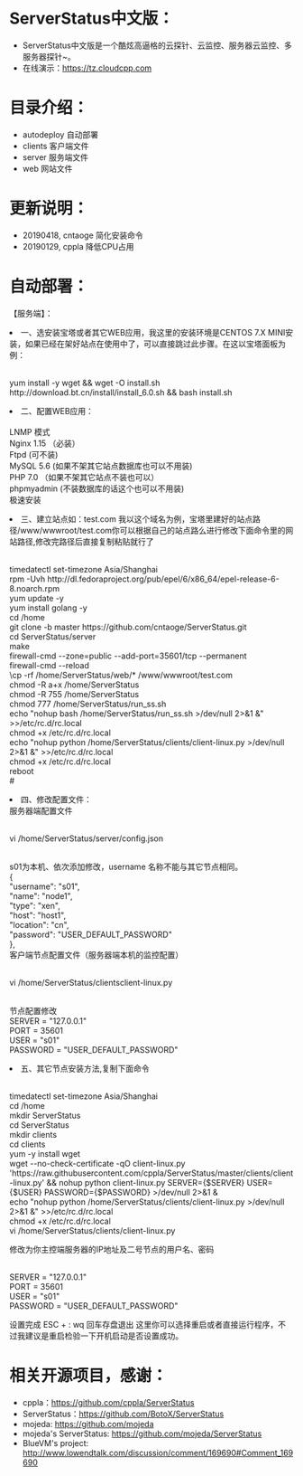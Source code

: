 # ServerStatus中文版：   

* ServerStatus中文版是一个酷炫高逼格的云探针、云监控、服务器云监控、多服务器探针~。
* 在线演示：https://tz.cloudcpp.com    

# 目录介绍：

* autodeploy    自动部署
* clients       客户端文件
* server        服务端文件
* web           网站文件  

# 更新说明：

* 20190418, cntaoge 简化安装命令
* 20190129, cppla 降低CPU占用                            

# 自动部署：

【服务端】：
<li>一、选安装宝塔或者其它WEB应用，我这里的安装环境是CENTOS 7.X MINI安装，如果已经在架好站点在使用中了，可以直接跳过此步骤。在这以宝塔面板为例：</li>
<p>
<br>yum install -y wget && wget -O install.sh http://download.bt.cn/install/install_6.0.sh && bash install.sh</br>
<p>
<li>二、配置WEB应用：</li>
<br>LNMP 模式
<br>Nginx 1.15 （必装）
<br>Ftpd (可不装)
<br>MySQL 5.6 (如果不架其它站点数据库也可以不用装)
<br>PHP 7.0 （如果不架其它站点不装也可以）
<br>phpmyadmin (不装数据库的话这个也可以不用装)
<br>极速安装
<p>
<li>三、建立站点如：test.com  我以这个域名为例，宝塔里建好的站点路径/www/wwwroot/test.com你可以根据自己的站点路么进行修改下面命令里的网站路径,修改完路径后直接复制粘贴就行了</li>
<p>
<br>timedatectl set-timezone Asia/Shanghai
<br>rpm -Uvh http://dl.fedoraproject.org/pub/epel/6/x86_64/epel-release-6-8.noarch.rpm
<br>yum update -y
<br>yum install golang -y
<br>cd /home
<br>git clone -b master https://github.com/cntaoge/ServerStatus.git
<br>cd ServerStatus/server
<br>make
<br>firewall-cmd --zone=public --add-port=35601/tcp --permanent 
<br>firewall-cmd --reload
<br>\cp -rf /home/ServerStatus/web/* /www/wwwroot/test.com
<br>chmod -R a+x /home/ServerStatus
<br>chmod -R 755 /home/ServerStatus
<br>chmod 777 /home/ServerStatus/run_ss.sh
<br>echo "nohup bash /home/ServerStatus/run_ss.sh >/dev/null 2>&1 &" >>/etc/rc.d/rc.local
<br>chmod +x /etc/rc.d/rc.local
<br>echo "nohup python /home/ServerStatus/clients/client-linux.py >/dev/null 2>&1 &" >>/etc/rc.d/rc.local
<br>chmod +x /etc/rc.d/rc.local
<br>reboot
<br>#
<p>
<li>四、修改配置文件：
<br>服务器端配置文件
<p> 
<br>vi /home/ServerStatus/server/config.json
<p>
<br>s01为本机、依次添加修改，username 名称不能与其它节点相同。
<br>		{
<br>			"username": "s01",
<br>			"name": "node1",
<br>			"type": "xen",
<br>			"host": "host1",
<br>			"location": "cn",
<br>			"password": "USER_DEFAULT_PASSWORD"
<br>		},
<br>客户端节点配置文件（服务器端本机的监控配置）
<p>
<br>vi /home/ServerStatus/clientsclient-linux.py
<p>
<br>节点配置修改 
<br>SERVER = "127.0.0.1"
<br>PORT = 35601
<br>USER = "s01"
<br>PASSWORD = "USER_DEFAULT_PASSWORD"
<br>
<li>五、其它节点安装方法,复制下面命令</li>
<p>
<br>timedatectl set-timezone Asia/Shanghai
<br>cd /home
<br>mkdir ServerStatus
<br>cd ServerStatus
<br>mkdir clients
<br>cd clients
<br>yum -y install wget
<br>wget --no-check-certificate -qO client-linux.py 'https://raw.githubusercontent.com/cppla/ServerStatus/master/clients/client-linux.py' && nohup python client-linux.py SERVER={$SERVER} USER={$USER} PASSWORD={$PASSWORD} >/dev/null 2>&1 &
<br>echo "nohup python /home/ServerStatus/clients/client-linux.py >/dev/null 2>&1 &" >>/etc/rc.d/rc.local
<br>chmod +x /etc/rc.d/rc.local
<br>vi /home/ServerStatus/clients/client-linux.py
<p>
修改为你主控端服务器的IP地址及二号节点的用户名、密码
<p>
<br>SERVER = "127.0.0.1"
<br>PORT = 35601
<br>USER = "s01"
<br>PASSWORD = "USER_DEFAULT_PASSWORD"
<p>
设置完成 ESC + :  wq 回车存盘退出
这里你可以选择重启或者直接运行程序，不过我建议是重启检验一下开机启动是否设置成功。


# 相关开源项目，感谢： 

* cppla：https://github.com/cppla/ServerStatus
* ServerStatus：https://github.com/BotoX/ServerStatus
* mojeda: https://github.com/mojeda 
* mojeda's ServerStatus: https://github.com/mojeda/ServerStatus
* BlueVM's project: http://www.lowendtalk.com/discussion/comment/169690#Comment_169690
